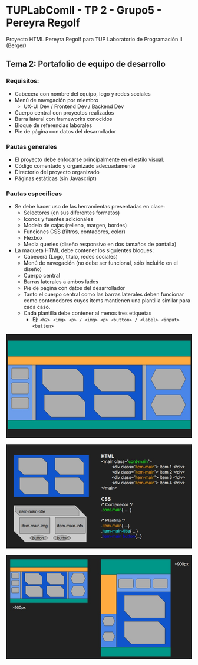 # TUPLabComII - TP 2 - Grupo5 - Pereyra Regolf
Proyecto HTML Pereyra Regolf para TUP Laboratorio de Programación II (Berger)

## Tema 2: Portafolio de equipo de desarrollo
### Requisitos:
- Cabecera con nombre del equipo, logo y redes sociales
- Menú de navegación por miembro
  - UX-UI Dev / Frontend Dev / Backend Dev
- Cuerpo central con proyectos realizados
- Barra lateral con frameworks conocidos
- Bloque de referencias laborales
- Pie de página con datos del desarrollador

### Pautas generales
- El proyecto debe enfocarse principalmente en el estilo visual.
- Código comentado y organizado adecuadamente
- Directorio del proyecto organizado
- Páginas estáticas (sin Javascript)

### Pautas específicas
- Se debe hacer uso de las herramientas presentadas en clase:
  - Selectores (en sus diferentes formatos)
  - Iconos y fuentes adicionales
  - Modelo de cajas (relleno, margen, bordes)
  - Funciones CSS (filtros, contadores, color)
  - Flexbox
  - Media queries (diseño responsivo en dos tamaños de pantalla)
- La maqueta HTML debe contener los siguientes bloques:
  - Cabecera (Logo, titulo, redes sociales)
  - Menú de navegación (no debe ser funcional, sólo incluirlo en el diseño)
  - Cuerpo central
  - Barras laterales a ambos lados
  - Pie de página con datos del desarrollador
  - Tanto el cuerpo central como las barras laterales deben funcionar como contenedores cuyos items mantienen una plantilla similar para cada caso.
  - Cada plantilla debe contener al menos tres etiquetas
    - Ej: ```<h2> <img> <p> / <img> <p> <button> / <label> <input> <button> ```

![Pautas específicas - pag 1](/readme/pautas-1.jpg)


![Pautas específicas - pag 1](/readme/pautas-2.jpg)


![Pautas específicas - pag 1](/readme/pautas-3.jpg)
